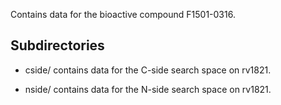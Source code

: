 Contains data for the bioactive compound F1501-0316.

## Subdirectories

- cside/ contains data for the C-side search space on rv1821.

- nside/ contains data for the N-side search space on rv1821.

